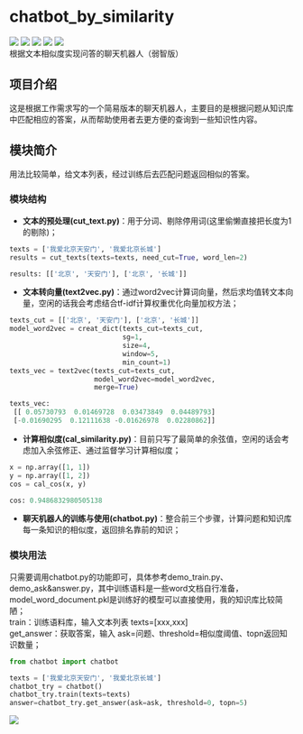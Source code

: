 # chatbot_by_similarity
[![](https://img.shields.io/badge/Python-3.5-blue.svg)](https://www.python.org/)
[![](https://img.shields.io/badge/pandas-0.21.0-brightgreen.svg)](https://pypi.python.org/pypi/pandas/0.21.0)
[![](https://img.shields.io/badge/numpy-1.13.1-brightgreen.svg)](https://pypi.python.org/pypi/numpy/1.13.1)
[![](https://img.shields.io/badge/jieba-0.39-brightgreen.svg)](https://pypi.python.org/pypi/jieba/0.39)
[![](https://img.shields.io/badge/gensim-3.2.0-brightgreen.svg)](https://pypi.python.org/pypi/gensim/3.2.0)<br>
根据文本相似度实现问答的聊天机器人（弱智版）

## 项目介绍
这是根据工作需求写的一个简易版本的聊天机器人，主要目的是根据问题从知识库中匹配相应的答案，从而帮助使用者去更方便的查询到一些知识性内容。<br>

## 模块简介
用法比较简单，给文本列表，经过训练后去匹配问题返回相似的答案。<br>
### 模块结构
* **文本的预处理(cut_text.py)**：用于分词、剔除停用词(这里偷懒直接把长度为1的剔除)；<br>
``` python
texts = ['我爱北京天安门', '我爱北京长城']
results = cut_texts(texts=texts, need_cut=True, word_len=2)

results: [['北京', '天安门'], ['北京', '长城']]
```
* **文本转向量(text2vec.py)**：通过word2vec计算词向量，然后求均值转文本向量，空闲的话我会考虑结合tf-idf计算权重优化向量加权方法；<br>
``` python
texts_cut = [['北京', '天安门'], ['北京', '长城']]
model_word2vec = creat_dict(texts_cut=texts_cut,
                            sg=1,
                            size=4,
                            window=5,
                            min_count=1)
texts_vec = text2vec(texts_cut=texts_cut,
                     model_word2vec=model_word2vec,
                     merge=True)

texts_vec:
 [[ 0.05730793  0.01469728  0.03473849  0.04489793]
 [-0.01690295  0.12111638 -0.01626978  0.02280862]]

```
* **计算相似度(cal_similarity.py)**：目前只写了最简单的余弦值，空闲的话会考虑加入余弦修正、通过监督学习计算相似度；<br>
``` python
x = np.array([1, 1])
y = np.array([1, 2])
cos = cal_cos(x, y)

cos: 0.9486832980505138
```
* **聊天机器人的训练与使用(chatbot.py)**：整合前三个步骤，计算问题和知识库每一条知识的相似度，返回排名靠前的知识；<br>

### 模块用法
只需要调用chatbot.py的功能即可，具体参考demo_train.py、demo_ask&answer.py，其中训练语料是一些word文档自行准备，model_word_document.pkl是训练好的模型可以直接使用，我的知识库比较简陋；<br>
train：训练语料库，输入文本列表 texts=[xxx,xxx]<br>
get_answer：获取答案，输入 ask=问题、threshold=相似度阈值、topn返回知识数量；<br>
``` python
from chatbot import chatbot

texts = ['我爱北京天安门', '我爱北京长城']
chatbot_try = chatbot()
chatbot_try.train(texts=texts)
answer=chatbot_try.get_answer(ask=ask, threshold=0, topn=5)
```
![](https://github.com/renjunxiang/chatbot_by_similarity/blob/master/picture/chatbot.jpg)<br>